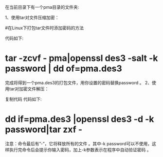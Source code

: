 在当前目录下有一个pma目录的文件夹:

1、使用tar对文件压缩加密：


#在Linux下打包tar文件时添加密码的方法

代码如下:
# tar -zcvf - pma|openssl des3 -salt -k password | dd of=pma.des3

完成将得到一个pma.des3的打包文件，用你设置的密码替换password 。
2、使用tar对加密文件解压：


复制代码
代码如下:
# dd if=pma.des3 |openssl des3 -d -k password|tar zxf -

注意：命令最后有”-”，它将释放所有的文件 。其中-k password可以不使用，这样执行完命令后会提示你输入密码，加上-k参数表示在程序中自动验证密码 。